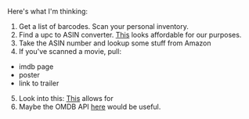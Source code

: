 Here's what I'm thinking:

1.  Get a list of barcodes.  Scan your personal inventory.
2.  Find a upc to ASIN converter.  [This](https://devapi.barcodespider.com/) looks affordable for our purposes.
3.  Take the ASIN number and lookup some stuff from Amazon
4.  If you've scanned a movie, pull:
- imdb page
- poster
- link to trailer 
5.  Look into this: [This](https://devs.upcitemdb.com/) allows for 
6.  Maybe the OMDB API [here](https://rapidapi.com/blog/how-to-use-imdb-api/) would be useful.

